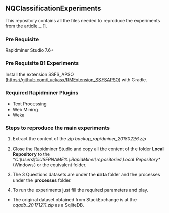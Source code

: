 ## NQClassificationExperiments
This repository contains all the files needed to reproduce the experiments from the article....[].


### Pre Requisite
Rapidminer Studio 7.6+

### Pre Requisite B1 Experiments

Install the extension SSFS_APSO (https://github.com/Luckasx/RMExtension_SSFSAPSO) with Gradle.

### Required Rapidminer Plugins

 * Text Processing
 * Web Mining
 * Weka

### Steps to reproduce the main experiments

1.  Extract the content of the zip *backup_rapidminer_20180226.zip*

2.  Close the Rapidminer Studio and copy all the content of the folder **Local Repository** to the **C:\Users\\%USERNAME%\\.RapidMiner\repositories\Local Repository\** (Windows) or the equivalent folder.

3.  The 3 Questions datasets are under the **data** folder and the processes under the **processes** folder.

4.  To run the experiments just fill the required parameters and play.

* The original dataset obtained from StackExchange is at the *cqadb_20171211.zip* as a SqliteDB.
 

